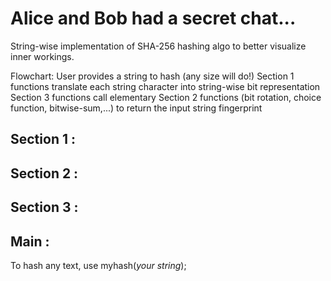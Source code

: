 # Alice and Bob had a secret chat...

String-wise implementation of SHA-256 hashing algo to better visualize inner workings.

Flowchart:
  User provides a string to hash (any size will do!)
  Section 1 functions translate each string character into string-wise bit representation
  Section 3 functions call elementary Section 2 functions (bit rotation, choice function, bitwise-sum,...) to return the input string fingerprint

## Section 1 :


## Section 2 :


## Section 3 :


## Main :

To hash any text, use myhash(*your string*);
